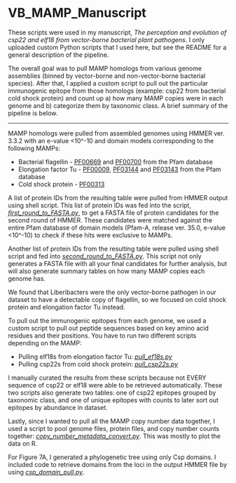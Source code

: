 # VB_MAMP_Manuscript
These scripts were used in my manuscript, _The perception and evolution of csp22 and elf18 from vector-borne bacterial plant pathogens_.  I only uploaded custom Python scripts that I used here, but see the README for a general description of the pipeline. 


The overall goal was to pull MAMP homologs from various genome assemblies (binned by vector-borne and non-vector-borne bacterial species). After that, I applied a custom script to pull out the particular immunogenic epitope from those homologs (example: csp22 from bacterial cold shock protein) and count up a) how many MAMP copies were in each genome and b) categorize them by taxonomic class. A brief summary of the pipeline is below. 

---

MAMP homologs were pulled from assembled genomes using HMMER ver. 3.3.2 with an e-value <10^-10 and domain models corresponding to the following MAMPs:
- Bacterial flagellin - [PF00669](https://www.ebi.ac.uk/interpro/entry/pfam/PF00669/structure/PDB/) and [PF00700](https://www.ebi.ac.uk/interpro/entry/pfam/PF00700/) from the Pfam database
- Elongation factor Tu - [PF00009](https://www.ebi.ac.uk/interpro/entry/pfam/PF00009/), [PF03144](https://www.ebi.ac.uk/interpro/entry/pfam/PF03144/) and [PF03143](https://www.ebi.ac.uk/interpro/entry/pfam/PF03143/https://www.ebi.ac.uk/interpro/entry/pfam/PF03143/) from the Pfam database
- Cold shock protein - [PF00313](https://www.ebi.ac.uk/interpro/entry/pfam/PF00313/)

A list of protein IDs from the resulting table were pulled from HMMER output using shell script. This list of protein IDs was fed into the script, [_first_round_to_FASTA.py_](first_round_to_FASTA.py), to get a FASTA file of protein candidates for the second round of HMMER. These candidates were matched against the entire Pfam database of domain models (Pfam-A, release ver. 35.0, e-value <10^-10) to check if these hits were exclusive to MAMPs. 

Another list of protein IDs from the resulting table were pulled using shell script and fed into [_second_round_to_FASTA.py_](second_round_to_FASTA.py). This script not only generates a FASTA file with all your final candidates for further analysis, but will also generate summary tables on how many MAMP copies each genome has. 

We found that Liberibacters were the only vector-borne pathogen in our dataset to have a detectable copy of flagellin, so we focused on cold shock protein and elongation factor Tu instead. 

To pull out the immunogenic epitopes from each genome, we used a custom script to pull out peptide sequences based on key amino acid residues and their positions. You have to run two different scripts depending on the MAMP:
- Pulling elf18s from elongation factor Tu: [_pull_ef18s.py_](pull_elf18s.py)
- Pulling csp22s from cold shock protein: [_pull_csp22s.py_](pull_csp22s.py)
  
I manually curated the results from these scripts because not EVERY sequence of csp22 or elf18 were able to be retrieved automatically. These two scripts also generate two tables: one of csp22 epitopes grouped by taxonomic class, and one of unique epitopes with counts to later sort out epitopes by abundance in dataset. 

Lastly, since I wanted to pull all the MAMP copy number data together, I used a script to pool genome files, protein files, and copy number counts together: [_copy_number_metadata_convert.py_](copy_number_metadata_convert.py). This was mostly to plot the data on R. 

For Figure 7A, I generated a phylogenetic tree using only Csp domains. I included code to retrieve domains from the loci in the output HMMER file by using [_csp_domain_pull.py_](csp_domain_pull.py).

